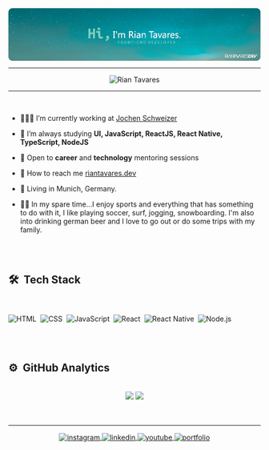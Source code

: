 <img align="center" src="https://raw.githubusercontent.com/RianTavares/riantavares/master/imgs/rian-tavares-hi-banner.png"/>

<hr>
<div align="center"> 
  <img src="https://komarev.com/ghpvc/?username=riantavares&color=64c8b2" alt="Rian Tavares" />
</div>
<hr>
<br>

- 🧑🏻‍💻 I’m currently working at [Jochen Schweizer](https://www.jochen-schweizer.de/)

- 📝  I’m always studying **UI, JavaScript, ReactJS, React Native, TypeScript, NodeJS**

- 💬  Open to **career** and **technology** mentoring sessions

- 🚀  How to reach me  [riantavares.dev](https://riantavares.dev)

- 📍 Living in Munich, Germany.
  
- 🖖🏼 In my spare time...I enjoy sports and everything that has something to do with it, I like playing soccer, surf, jogging, snowboarding. I'm also into drinking german beer and I love to go out or do some trips with my family.

<br>
<br>

## 🛠 &nbsp;Tech Stack
<br>

![HTML](https://img.shields.io/badge/-HTML-05122A?style=flat&logo=HTML5)&nbsp;
![CSS](https://img.shields.io/badge/-CSS-05122A?style=flat&logo=CSS3&logoColor=1572B6)&nbsp;
![JavaScript](https://img.shields.io/badge/-JavaScript-05122A?style=flat&logo=javascript)&nbsp;
![React](https://img.shields.io/badge/-React-05122A?style=flat&logo=react)&nbsp;
![React Native](https://img.shields.io/badge/-React%20Native-05122A?style=flat&logo=react)&nbsp;
![Node.js](https://img.shields.io/badge/-Node.js-05122A?style=flat&logo=node.js)&nbsp;

<br>
<br>

## ⚙️ &nbsp;GitHub Analytics
<br>

<div align="center">
  <img height="180em" src="https://github-readme-stats.vercel.app/api?username=riantavares&show_icons=true&theme=dark&include_all_commits=true&count_private=true"/>

  <img height="180em" src="https://github-readme-stats.vercel.app/api/top-langs/?username=riantavares&layout=compact&langs_count=7&theme=dark"/>
</div>

<br>
<br>
<hr>



<div align="center">
  <a href="https://instagram.com/riantavares.dev/" target="_blank">
    <img align="center" src="https://img.shields.io/badge/-riantavares.dev-05122A?style=flat&logo=instagram" alt="instagram"/>
  </a>
  <a href="linkedin.com/in/riantavares/" target="_blank">
    <img align="center" src="https://img.shields.io/badge/-riantavares-05122A?style=flat&logo=linkedin" alt="linkedin"/>
  </a>
  <a href="https://www.youtube.com/speakuptech" target="_blank">
    <img align="center" src="https://img.shields.io/badge/-SpeakUpTech-05122A?style=flat&logo=youtube" alt="youtube"/>
  </a>
  <a href="https://twitch.com/birobirobiro" target="_blank">
    <img align="center" src="https://img.shields.io/badge/-My%20Portfolio-05122A?style=flat&logo=windowsterminal&logoColor=white&link=https://riantavares.github.io/" alt="portfolio"/>
  </a>
</div>
